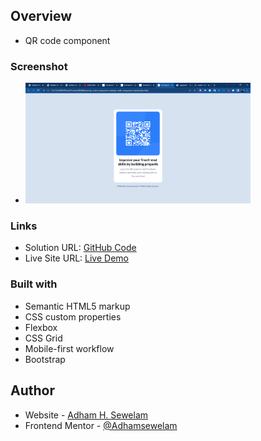 ## Overview

- QR code component

### Screenshot

- [<img src="./images/Frontend%20Mentor%20_%20QR%20code%20component%20-%20Google%20Chrome%2010_3_2022%202_34_13%20AM.png" width="75%" />](./images/Frontend%20Mentor%20_%20QR%20code%20component%20-%20Google%20Chrome%2010_3_2022%202_34_13%20AM.png)

### Links

- Solution URL: [GitHub Code](https://github.com/AdhamSewelam/qr-code)
- Live Site URL: [Live Demo](https://qrcodefrontend-mentor.netlify.app)

### Built with

- Semantic HTML5 markup
- CSS custom properties
- Flexbox
- CSS Grid
- Mobile-first workflow
- Bootstrap

## Author

- Website - [Adham H. Sewelam](https://adhamsewelam.netlify.app)
- Frontend Mentor - [@Adhamsewelam](https://www.frontendmentor.io/profile/AdhamSewelam)
